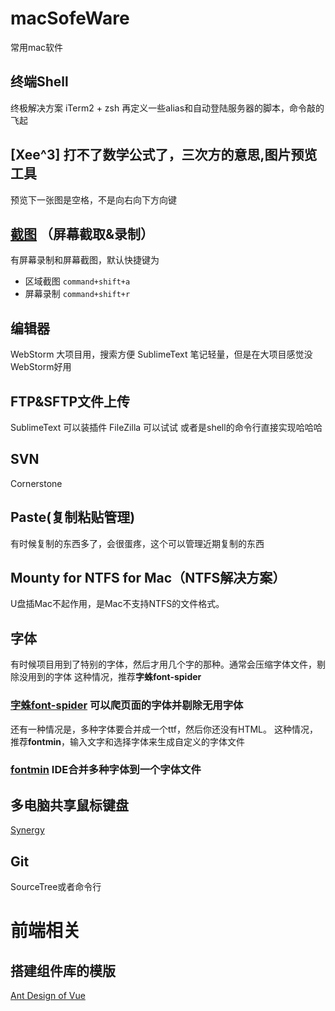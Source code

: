 # macSofeWare
常用mac软件

## 终端Shell
终极解决方案 iTerm2 + zsh
再定义一些alias和自动登陆服务器的脚本，命令敲的飞起

## [Xee^3] 打不了数学公式了，三次方的意思,图片预览工具
预览下一张图是空格，不是向右向下方向键

## [截图](https://itunes.apple.com/cn/app/id1059334054) （屏幕截取&录制）
有屏幕录制和屏幕截图，默认快捷键为
- 区域截图 `command+shift+a`
- 屏幕录制 `command+shift+r`

## 编辑器
WebStorm 大项目用，搜索方便
SublimeText 笔记轻量，但是在大项目感觉没WebStorm好用

## FTP&SFTP文件上传
SublimeText 可以装插件
FileZilla 可以试试
或者是shell的命令行直接实现哈哈哈

## SVN
Cornerstone

## Paste(复制粘贴管理)
有时候复制的东西多了，会很蛋疼，这个可以管理近期复制的东西

## Mounty for NTFS for Mac（NTFS解决方案）
U盘插Mac不起作用，是Mac不支持NTFS的文件格式。

## 字体
有时候项目用到了特别的字体，然后才用几个字的那种。通常会压缩字体文件，剔除没用到的字体
这种情况，推荐**字蛛font-spider**
### [字蛛font-spider](http://font-spider.org/) 可以爬页面的字体并剔除无用字体

还有一种情况是，多种字体要合并成一个ttf，然后你还没有HTML。
这种情况，推荐**fontmin**，输入文字和选择字体来生成自定义的字体文件
### [fontmin](http://ecomfe.github.io/fontmin/#usage) IDE合并多种字体到一个字体文件

## 多电脑共享鼠标键盘
[Synergy](https://symless.com/synergy)

## Git
SourceTree或者命令行

# 前端相关
## 搭建组件库的模版
[Ant Design of Vue](https://tangjinzhou.gitee.io/ant-design-vue/docs/vue/introduce-cn/)

